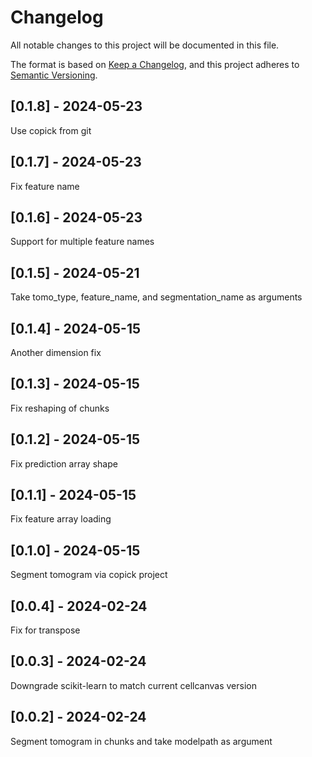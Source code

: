 # Changelog
All notable changes to this project will be documented in this file.

The format is based on [Keep a Changelog](https://keepachangelog.com/en/1.0.0/),
and this project adheres to [Semantic Versioning](https://semver.org/spec/v2.0.0.html).

## [0.1.8] - 2024-05-23
Use copick from git

## [0.1.7] - 2024-05-23
Fix feature name

## [0.1.6] - 2024-05-23
Support for multiple feature names

## [0.1.5] - 2024-05-21
Take tomo_type, feature_name, and segmentation_name as arguments

## [0.1.4] - 2024-05-15
Another dimension fix

## [0.1.3] - 2024-05-15
Fix reshaping of chunks

## [0.1.2] - 2024-05-15
Fix prediction array shape

## [0.1.1] - 2024-05-15
Fix feature array loading

## [0.1.0] - 2024-05-15
Segment tomogram via copick project

## [0.0.4] - 2024-02-24
Fix for transpose

## [0.0.3] - 2024-02-24
Downgrade scikit-learn to match current cellcanvas version

## [0.0.2] - 2024-02-24
Segment tomogram in chunks and take modelpath as argument
